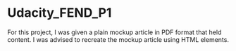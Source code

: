 # Udacity_FEND_P1

For this project, I was given a plain mockup article in PDF format that held content. I was advised to recreate the mockup article using HTML elements. 
